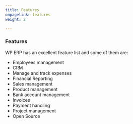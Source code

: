 ```yaml
---
title: Features
onpagelink: features
weight: 2

---
```


### Features

WP ERP has an excellent feature list and some of them are:

- Employees management
- CRM
- Manage and track expenses
- Financial Reporting
- Sales management
- Product management
- Bank account management
- Invoices
- Payment handling
- Project management
- Open Source
 
